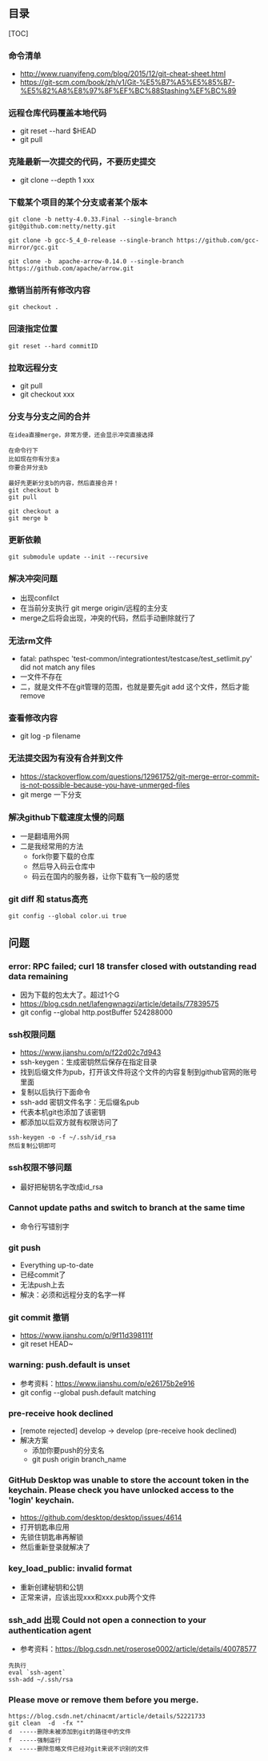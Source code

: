 ## 目录

[TOC]

### 命令清单

- http://www.ruanyifeng.com/blog/2015/12/git-cheat-sheet.html
- https://git-scm.com/book/zh/v1/Git-%E5%B7%A5%E5%85%B7-%E5%82%A8%E8%97%8F%EF%BC%88Stashing%EF%BC%89

### 远程仓库代码覆盖本地代码

- git reset --hard $HEAD
- git pull

### 克隆最新一次提交的代码，不要历史提交

- git clone --depth 1 xxx

### 下载某个项目的某个分支或者某个版本

```
git clone -b netty-4.0.33.Final --single-branch git@github.com:netty/netty.git

git clone -b gcc-5_4_0-release --single-branch https://github.com/gcc-mirror/gcc.git

git clone -b  apache-arrow-0.14.0 --single-branch https://github.com/apache/arrow.git
```

### 撤销当前所有修改内容

```
git checkout .
```

### 回滚指定位置

```
git reset --hard commitID
```

### 拉取远程分支

- git pull
- git checkout  xxx

### 分支与分支之间的合并

```
在idea直接merge，非常方便，还会显示冲突直接选择

在命令行下
比如现在你有分支a
你要合并分支b

最好先更新分支b的内容，然后直接合并！
git checkout b
git pull

git checkout a
git merge b
```

### 更新依赖

```
git submodule update --init --recursive
```



### 解决冲突问题

- 出现confilct
- 在当前分支执行 git merge origin/远程的主分支
- merge之后将会出现，冲突的代码，然后手动删除就行了

### 无法rm文件

- fatal: pathspec 'test-common/integrationtest/testcase/test_setlimit.py' did not match any files
- 一文件不存在
- 二，就是文件不在git管理的范围，也就是要先git add 这个文件，然后才能remove

### 查看修改内容

- git log -p filename

### 无法提交因为有没有合并到文件

- https://stackoverflow.com/questions/12961752/git-merge-error-commit-is-not-possible-because-you-have-unmerged-files
- git merge 一下分支

### 解决github下载速度太慢的问题

- 一是翻墙用外网
- 二是我经常用的方法
  - fork你要下载的仓库
  - 然后导入码云仓库中
  - 码云在国内的服务器，让你下载有飞一般的感觉

### git diff 和 status高亮

```
git config --global color.ui true
```



## 问题

### error: RPC failed; curl 18 transfer closed with outstanding read data remaining

- 因为下载的包太大了。超过1个G
- https://blog.csdn.net/lafengwnagzi/article/details/77839575
- git config --global http.postBuffer 524288000

### ssh权限问题

- https://www.jianshu.com/p/f22d02c7d943
- ssh-keygen：生成密钥然后保存在指定目录
- 找到后缀文件为pub，打开该文件将这个文件的内容复制到github官网的账号里面
- 复制以后执行下面命令
- ssh-add 密钥文件名字：无后缀名pub
- 代表本机git也添加了该密钥
- 都添加以后双方就有权限访问了
```
ssh-keygen -o -f ~/.ssh/id_rsa
然后复制公钥即可
```



### ssh权限不够问题

- 最好把秘钥名字改成id_rsa

### Cannot update paths and switch to branch at the same time
  - 命令行写错别字
### git push
  - Everything up-to-date
  - 已经commit了
  - 无法push上去
  - 解决：必须和远程分支的名字一样
###  git commit 撤销

  - https://www.jianshu.com/p/9f11d398111f
  - git reset HEAD~

### warning: push.default is unset

- 参考资料：https://www.jianshu.com/p/e26175b2e916
- git config --global push.default matching

### pre-receive hook declined

- [remote rejected] develop -> develop (pre-receive hook declined)
- 解决方案
  - 添加你要push的分支名
  - git push origin branch_name

### GitHub Desktop was unable to store the account token in the keychain. Please check you have unlocked access to the 'login' keychain.

- <https://github.com/desktop/desktop/issues/4614>
- 打开钥匙串应用
- 先锁住钥匙串再解锁
- 然后重新登录就解决了

### key_load_public: invalid format

- 重新创建秘钥和公钥
- 正常来讲，应该出现xxx和xxx.pub两个文件

### ssh_add 出现 Could not open a connection to your authentication agent

- 参考资料：<https://blog.csdn.net/roserose0002/article/details/40078577>

```
先执行
eval `ssh-agent`
ssh-add ~/.ssh/rsa
```

### Please move or remove them before you merge.

```
https://blog.csdn.net/chinacmt/article/details/52221733
git clean  -d  -fx ""
d  -----删除未被添加到git的路径中的文件
f  -----强制运行
x  -----删除忽略文件已经对git来说不识别的文件
```

